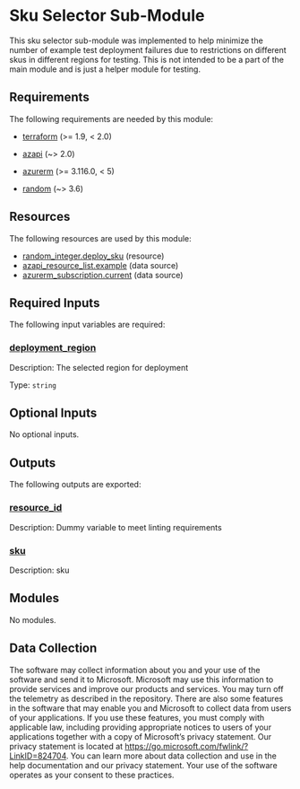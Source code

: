<!-- BEGIN_TF_DOCS -->
# Sku Selector Sub-Module

This sku selector sub-module was implemented to help minimize the number of example test deployment failures due to restrictions on different skus in different regions for testing. This is not intended to be a part of the main module and is just a helper module for testing.

<!-- markdownlint-disable MD033 -->
## Requirements

The following requirements are needed by this module:

- <a name="requirement_terraform"></a> [terraform](#requirement\_terraform) (>= 1.9, < 2.0)

- <a name="requirement_azapi"></a> [azapi](#requirement\_azapi) (~> 2.0)

- <a name="requirement_azurerm"></a> [azurerm](#requirement\_azurerm) (>= 3.116.0, < 5)

- <a name="requirement_random"></a> [random](#requirement\_random) (~> 3.6)

## Resources

The following resources are used by this module:

- [random_integer.deploy_sku](https://registry.terraform.io/providers/hashicorp/random/latest/docs/resources/integer) (resource)
- [azapi_resource_list.example](https://registry.terraform.io/providers/Azure/azapi/latest/docs/data-sources/resource_list) (data source)
- [azurerm_subscription.current](https://registry.terraform.io/providers/hashicorp/azurerm/latest/docs/data-sources/subscription) (data source)

<!-- markdownlint-disable MD013 -->
## Required Inputs

The following input variables are required:

### <a name="input_deployment_region"></a> [deployment\_region](#input\_deployment\_region)

Description: The selected region for deployment

Type: `string`

## Optional Inputs

No optional inputs.

## Outputs

The following outputs are exported:

### <a name="output_resource_id"></a> [resource\_id](#output\_resource\_id)

Description: Dummy variable to meet linting requirements

### <a name="output_sku"></a> [sku](#output\_sku)

Description: sku

## Modules

No modules.

<!-- markdownlint-disable-next-line MD041 -->
## Data Collection

The software may collect information about you and your use of the software and send it to Microsoft. Microsoft may use this information to provide services and improve our products and services. You may turn off the telemetry as described in the repository. There are also some features in the software that may enable you and Microsoft to collect data from users of your applications. If you use these features, you must comply with applicable law, including providing appropriate notices to users of your applications together with a copy of Microsoft’s privacy statement. Our privacy statement is located at <https://go.microsoft.com/fwlink/?LinkID=824704>. You can learn more about data collection and use in the help documentation and our privacy statement. Your use of the software operates as your consent to these practices.
<!-- END_TF_DOCS -->